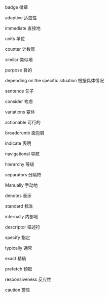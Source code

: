 
badge 徽章

adaptive 适应性

immediate 直接地

units 单位

counter 计数器

similar 类似地

purpose 目的

depending on the specific situation 根据具体情况

sentence 句子

consider 考虑

variations 变体

actionable 可行的

breadcrumb 面包屑

indicate 表明

navigational 导航

hierarchy 等级

separators 分隔符

Manually 手动地

denotes 表示

standard 标准

internally 内部地

descriptor 描述符

specify 指定

typically 通常

exact 精确

prefetch 预取

responsiveness 反应性

caution 警告


